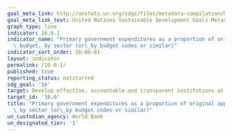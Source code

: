 ```yaml
---
goal_meta_link: http://unstats.un.org/sdgs/files/metadata-compilation/Metadata-Goal-16.pdf
goal_meta_link_text: United Nations Sustainable Development Goals Metadata (pdf 1361kB)
graph_type: line
indicator: 16.6.1
indicator_name: "Primary government expenditures as a proportion of original approved\
  \ budget, by sector (or\_by budget codes or similar)"
indicator_sort_order: 16-06-01
layout: indicator
permalink: /16-6-1/
published: true
reporting_status: notstarted
sdg_goal: '16'
target: Develop effective, accountable and transparent institutions at all levels
target_id: '16.6'
title: "Primary government expenditures as a proportion of original approved budget,\
  \ by sector (or\_by budget codes or similar)"
un_custodian_agency: World Bank
un_designated_tier: '1'
---
```

